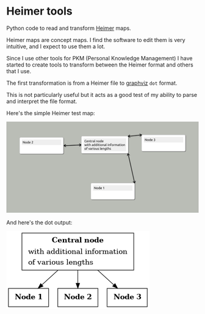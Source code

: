 # Heimer tools

Python code to read and transform [Heimer](https://github.com/juzzlin/Heimer) maps.

Heimer maps are concept maps. I find the software to edit them is very intuitive, and I expect to use them a lot.

Since I use other tools for PKM (Personal Knowledge Management) I have started to create tools to transform between 
the Heimer format and others that I use.

The first transformation is from a Heimer file to [graphviz]() `dot` format.

This is not particularly useful but it acts as a good test of my ability to parse and interpret the file format.

Here's the simple Heimer test map:

![Heimer](docs/img/test-heimer.png)

And here's the dot output:

![Dot output](docs/img/test-out.png)